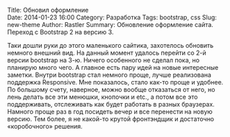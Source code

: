 Title: Обновил оформление	
Date: 2014-01-23 16:00
Category: Разработка
Tags: bootstrap, css
Slug: new-theme
Author: Rastler
Summary: Обновление оформление сайта. Переход с Bootstrap 2 на версию 3.

Таки дошли руки до этого маленького сайтика, захотелось обновить немного внешний вид. На данный момент удалось перейти со 2-й версии bootstrap на 3-ю. Ничего особенного не сделал пока, но планирую много чего. А главное есть пару идей на новые интересные заметки.
Внутри bootstrap стал немного проще, лучше реализована поддержка Responsive. Мне показалось, стало как-то проще и удобнее. По большому счету, наверное, можно вообще отказаться от него, но лень делать все эти менюшки, кнопочки и etc., а потом все это поддерживать, отслеживать как будет работать в разных браузерах. Намного проще раз в год посидеть вечер и все перенести на новую версию. Тем более, я не какой-то крутой фронтэндщик и достаточно «коробочного» решения.